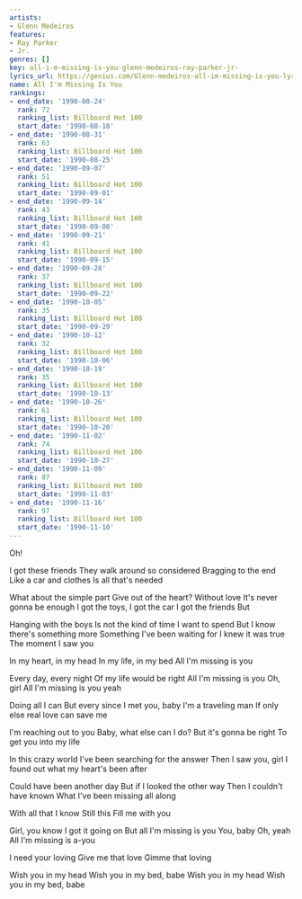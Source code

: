 ```yaml
---
artists:
- Glenn Medeiros
features:
- Ray Parker
- Jr.
genres: []
key: all-i-m-missing-is-you-glenn-medeiros-ray-parker-jr-
lyrics_url: https://genius.com/Glenn-medeiros-all-im-missing-is-you-lyrics
name: All I'm Missing Is You
rankings:
- end_date: '1990-08-24'
  rank: 72
  ranking_list: Billboard Hot 100
  start_date: '1990-08-18'
- end_date: '1990-08-31'
  rank: 63
  ranking_list: Billboard Hot 100
  start_date: '1990-08-25'
- end_date: '1990-09-07'
  rank: 51
  ranking_list: Billboard Hot 100
  start_date: '1990-09-01'
- end_date: '1990-09-14'
  rank: 43
  ranking_list: Billboard Hot 100
  start_date: '1990-09-08'
- end_date: '1990-09-21'
  rank: 41
  ranking_list: Billboard Hot 100
  start_date: '1990-09-15'
- end_date: '1990-09-28'
  rank: 37
  ranking_list: Billboard Hot 100
  start_date: '1990-09-22'
- end_date: '1990-10-05'
  rank: 35
  ranking_list: Billboard Hot 100
  start_date: '1990-09-29'
- end_date: '1990-10-12'
  rank: 32
  ranking_list: Billboard Hot 100
  start_date: '1990-10-06'
- end_date: '1990-10-19'
  rank: 35
  ranking_list: Billboard Hot 100
  start_date: '1990-10-13'
- end_date: '1990-10-26'
  rank: 61
  ranking_list: Billboard Hot 100
  start_date: '1990-10-20'
- end_date: '1990-11-02'
  rank: 74
  ranking_list: Billboard Hot 100
  start_date: '1990-10-27'
- end_date: '1990-11-09'
  rank: 87
  ranking_list: Billboard Hot 100
  start_date: '1990-11-03'
- end_date: '1990-11-16'
  rank: 97
  ranking_list: Billboard Hot 100
  start_date: '1990-11-10'
---
```

Oh!


I got these friends
They walk around so considered
Bragging to the end
Like a car and clothes
Is all that's needed

What about the simple part
Give out of the heart?
Without love
It's never gonna be enough
I got the toys, I got the car
I got the friends
But

Hanging with the boys
Is not the kind of time I want to spend
But I know there's something more
Something I've been waiting for
I knew it was true
The moment I saw you


In my heart, in my head
In my life, in my bed
All I'm missing is you

Every day, every night
Of my life would be right
All I'm missing is you
Oh, girl
All I'm missing is you yeah


Doing all I can
But every since I met you, baby
I'm a traveling man
If only else real love can save me

I'm reaching out to you
Baby, what else can I do?
But it's gonna be right
To get you into my life

In this crazy world
I've been searching for the answer
Then I saw you, girl
I found out what my heart's been after

Could have been another day
But if I looked the other way
Then I couldn't have known
What I've been missing all along




With all that
I know
Still this
Fill me with you

Girl, you know
I got it going on
But all I'm missing is you
You, baby
Oh, yeah
All I'm missing is a-you



I need your loving
Give me that love
Gimme that loving



Wish you in my head
Wish you in my bed, babe
Wish you in my head
Wish you in my bed, babe

